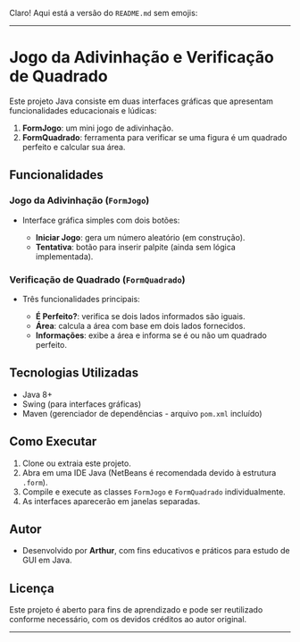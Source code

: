Claro! Aqui está a versão do `README.md` sem emojis:

---

# Jogo da Adivinhação e Verificação de Quadrado

Este projeto Java consiste em duas interfaces gráficas que apresentam funcionalidades educacionais e lúdicas:

1. **FormJogo**: um mini jogo de adivinhação.
2. **FormQuadrado**: ferramenta para verificar se uma figura é um quadrado perfeito e calcular sua área.

## Funcionalidades

### Jogo da Adivinhação (`FormJogo`)

* Interface gráfica simples com dois botões:

  * **Iniciar Jogo**: gera um número aleatório (em construção).
  * **Tentativa**: botão para inserir palpite (ainda sem lógica implementada).

### Verificação de Quadrado (`FormQuadrado`)

* Três funcionalidades principais:

  * **É Perfeito?**: verifica se dois lados informados são iguais.
  * **Área**: calcula a área com base em dois lados fornecidos.
  * **Informações**: exibe a área e informa se é ou não um quadrado perfeito.

## Tecnologias Utilizadas

* Java 8+
* Swing (para interfaces gráficas)
* Maven (gerenciador de dependências - arquivo `pom.xml` incluído)

## Como Executar

1. Clone ou extraia este projeto.
2. Abra em uma IDE Java (NetBeans é recomendada devido à estrutura `.form`).
3. Compile e execute as classes `FormJogo` e `FormQuadrado` individualmente.
4. As interfaces aparecerão em janelas separadas.

## Autor

* Desenvolvido por **Arthur**, com fins educativos e práticos para estudo de GUI em Java.

## Licença

Este projeto é aberto para fins de aprendizado e pode ser reutilizado conforme necessário, com os devidos créditos ao autor original.

---
